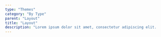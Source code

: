 ```yaml
---
type: "Themes"
category: "By Type"
parent: "Layout"
title: "Layout"
description: "Lorem ipsum dolor sit amet, consectetur adipiscing elit. Nunc tempus laoreet leo sit amet iaculis."
---
```

